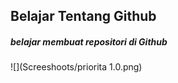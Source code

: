 ## Belajar Tentang Github
##### belajar membuat repositori di Github 
![](Screeshoots/priorita 1.0.png)
